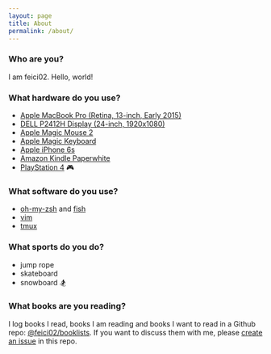 ```yaml
---
layout: page
title: About
permalink: /about/
---
```


### Who are you?
I am feici02. Hello, world!

### What hardware do you use?
- [Apple MacBook Pro (Retina, 13-inch, Early 2015)](http://www.apple.com/macbook-pro/)
- [DELL P2412H Display (24-inch, 1920x1080)](http://www.dell.com/ed/business/p/dell-p2412h/pd)
- [Apple Magic Mouse 2](http://www.apple.com/shop/product/MLA02LL/A/magic-mouse-2)
- [Apple Magic Keyboard](http://www.apple.com/shop/product/MLA22LL/A/magic-keyboard-us-english)
- [Apple iPhone 6s](http://www.apple.com/shop/buy-iphone/iphone6s)
- [Amazon Kindle Paperwhite](https://www.amazon.cn/dp/B00QJDOLIO/ref=kin_compchart_muscat_2)
- [PlayStation 4](https://www.playstation.com/en-us/explore/ps4/) :video_game:

### What software do you use?
- [oh-my-zsh](http://ohmyz.sh/) and [fish](https://fishshell.com/)
- [vim](www.vim.org)
- [tmux](https://tmux.github.io/)

### What sports do you do?
- jump rope
- skateboard
- snowboard :snowboarder:

### What books are you reading?
I log books I read, books I am reading and books I want to read in a Github repo: [@feici02/booklists](https://github.com/feici02/booklists).
If you want to discuss them with me, please [create an issue](https://github.com/feici02/booklists/issues/new) in this repo.
